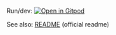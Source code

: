 Run/dev: [![Open in Gitpod](https://gitpod.io/button/open-in-gitpod.svg)](https://gitpod.io/#https://gitlab.com/NikolayS/postgres)

See also: [README](./README) (official readme)
